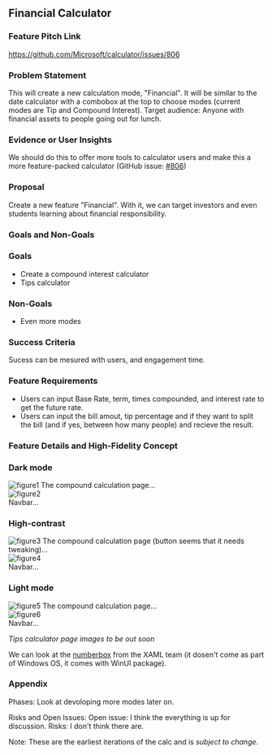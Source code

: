 ## Financial Calculator
<!-- Update with a concise title describing your feature. -->

### Feature Pitch Link
https://github.com/Microsoft/calculator/issues/806

### Problem Statement
This will create a new calculation mode, "Financial". It will be similar to the date calculator with a combobox at the top to choose modes (current modes are Tip and Compound Interest). Target audience: Anyone with financial assets to people going out for lunch.

### Evidence or User Insights
We should do this to offer more tools to calculator users and make this a more feature-packed calculator (GitHub issue: [#806](https://github.com/Microsoft/calculator/issues/806))

### Proposal
Create a new feature "Financial". With it, we can target investors and even students learning about financial responsibility.

### Goals and Non-Goals
### Goals
* Create a compound interest calculator
* Tips calculator

### Non-Goals
* Even more modes

### Success Criteria
Sucess can be mesured with users, and engagement time.

### Feature Requirements
* Users can input Base Rate, term, times compounded, and interest rate to get the future rate.
* Users can input the bill amout, tip percentage and if they want to split the bill (and if yes, between how many people) and recieve the result.

### Feature Details and High-Fidelity Concept
### Dark mode
![figure1](./Assets_and_images/Fig1.jpg)
The compound calculation page...
<br/>
![figure2](./Assets_and_images/Fig4.jpg)
<br/>
Navbar...

### High-contrast
![figure3](./Assets_and_images/Fig2.jpg)
The compound calculation page (button seems that it needs tweaking)…
<br/>
![figure4](./Assets_and_images/Fig5.jpg)
<br/>
Navbar...

### Light mode
![figure5](./Assets_and_images/Fig3.jpg)
The compound calculation page...
<br/>
![figure6](./Assets_and_images/Fig6.jpg)
<br/>
Navbar...

_Tips calculator page images to be out soon_

We can look at the [numberbox](https://github.com/microsoft/microsoft-ui-xaml-specs/blob/master/active/NumberBox/NumberBox.md#:~:text=Xaml%20has%20a%20TextBox%20control%20for%20text%20input%2C,not%20as%20part%20of%20the%20Windows%20OS.%20Description) from the XAML team (it dosen't come as part of Windows OS, it comes with WinUI package).

### Appendix
Phases:
Look at devoloping more modes later on.

Risks and Open Issues:
Open issue: I think the everything is up for discussion. 
Risks: I don't think there are.


Note: These are the earliest iterations of the calc and is _subject to change_.
